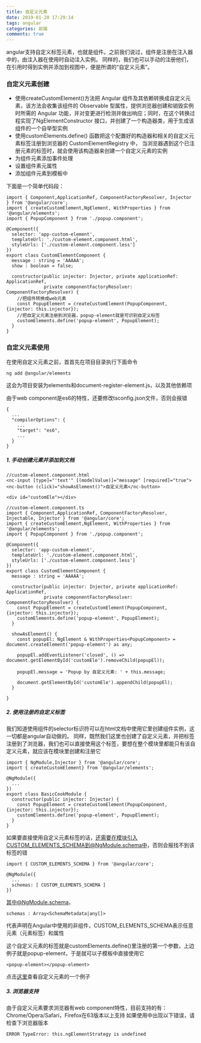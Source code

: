 ```yaml
---
title: 自定义元素
date: 2019-01-20 17:29:14
tags: angular
categories: 前端
comments: true
---
```


angular支持自定义标签元素，也就是组件。之前我们说过，组件是注册在注入器中的，由注入器在使用时自动注入实例。
同样的，我们也可以手动的注册他们，在引用时得到实例并添加到视图中，便是所谓的“自定义元素”。

### 自定义元素创建

- 使用createCustomElement()方法把 Angular 组件及其依赖转换成自定义元素，该方法会收集该组件的 Observable 型属性，提供浏览器创建和销毁实例时所需的 Angular 功能，并对变更进行检测并做出响应；同时，在这个转换过程实现了NgElementConstructor 接口，并创建了一个构造器类，用于生成该组件的一个自举型实例
- 使用customElements.define() 函数把这个配置好的构造器和相关的自定义元素标签注册到浏览器的 CustomElementRegistry 中， 当浏览器遇到这个已注册元素的标签时，就会使用该构造器来创建一个自定义元素的实例
- 为组件元素添加事件处理
- 设置组件素元属性
- 添加组件元素到模板中
<!--more-->

下面是一个简单代码段：

    import { Component,ApplicationRef, ComponentFactoryResolver, Injector } from '@angular/core';
    import { createCustomElement,NgElement, WithProperties } from '@angular/elements';
    import { PopupComponent } from './popup.component';

    @Component({
      selector: 'app-custom-element',
      templateUrl: './custom-element.component.html',
      styleUrls: ['./custom-element.component.less']
    })
    export class CustomElementComponent {
      message : string = 'AAAAA';
      show : boolean = false;

      constructor(public injector: Injector, private applicationRef: ApplicationRef,
                  private componentFactoryResolver: ComponentFactoryResolver) {
        //把组件转换成web元素
        const PopupElement = createCustomElement(PopupComponent, {injector: this.injector});
        //把自定义元素注册到浏览器，popup-element就是可识别自定义标签
        customElements.define('popup-element', PopupElement);
      }
    }

### 自定义元素使用
在使用自定义元素之前，首首先在项目目录执行下面命令

    ng add @angular/elements

这会为项目安装为elements和document-register-element.js，以及其他依赖项

由于web component是es6的特性，还要修改tsconfig.json文件，否则会报错

    {
      ...
      "compilerOptions": {
        ...
        "target": "es6",
        ...
      }
    }

##### 1. 手动创建元素并添加到文档

    //custom-element.component.html
    <nc-input [type]="'text'" [(modelValue)]="message" [required]="true">
    <nc-button (click)="showAsElement()">自定义元素</nc-button>

    <div id="customEle"></div>

    //custom-element.component.ts
    import { Component,ApplicationRef, ComponentFactoryResolver, Injectable, Injector } from '@angular/core';
    import { createCustomElement,NgElement, WithProperties } from '@angular/elements';
    import { PopupComponent } from './popup.component';

    @Component({
      selector: 'app-custom-element',
      templateUrl: './custom-element.component.html',
      styleUrls: ['./custom-element.component.less']
    })
    export class CustomElementComponent {
      message : string = 'AAAAA';

      constructor(public injector: Injector, private applicationRef: ApplicationRef,
                  private componentFactoryResolver: ComponentFactoryResolver) {
        const PopupElement = createCustomElement(PopupComponent, {injector: this.injector});
        customElements.define('popup-element', PopupElement);
      }

      showAsElement() {
        const popupEl: NgElement & WithProperties<PopupComponent> = document.createElement('popup-element') as any;

        popupEl.addEventListener('closed', () => document.getElementById('customEle').removeChild(popupEl));

        popupEl.message = 'Popup by 自定义元素: ' + this.message;

        document.getElementById('customEle').appendChild(popupEl);
      }

    }

##### 2. 使用注册的自定义标签
我们知道使用组件的selector标识符可以在html文档中使用它里创建组件实例，这一切都是angular自动做的。
同样，既然我们这里也创建了自定义元素，并把标签注册到了浏览器，我们也可以直接使用这个标签，要想在整个模块里都能只有该自定义元素，就应该在模块里创建和注册它

    import { NgModule,Injector } from '@angular/core';
    import { createCustomElement} from '@angular/elements';

    @NgModule({
      ...
    })
    export class BasicCookModule {
      constructor(public injector: Injector) {
        const PopupElement = createCustomElement(PopupComponent, {injector: this.injector});
        customElements.define('popup-element', PopupElement);
      }
    }

如果要直接使用自定义元素标签的话，还需要在模块引入CUSTOM_ELEMENTS_SCHEMA到@NgModule.schema中，否则会报找不到该标签的错

    import { CUSTOM_ELEMENTS_SCHEMA } from '@angular/core';

    @NgModule({
      ...
      schemas: [ CUSTOM_ELEMENTS_SCHEMA ]
    })

其中@NgModule.schema，

    schemas : Array<SchemaMetadata|any[]>

代表声明在Angular中使用的非组件，CUSTOM_ELEMENTS_SCHEMA表示任意元素（元素标签）和属性

这个自定义元素的标签就是customElements.define()里注册的第一个参数，上边例子就是popup-element，于是就可以子模板中直接使用它

    <popup-element></popup-element>

点击[这里](http://blueskyawen.com/angular-work-cook/main/basic/comp/customEle)查看自定义元素的一个例子

##### 3. 浏览器支持
由于自定义元素要求浏览器有web component特性，目前支持的有：Chrome/Opera/Safari，Firefox在63版本以上支持
如果使用中出现以下错误，请检查下浏览器版本

    ERROR TypeError: this.ngElementStrategy is undefined